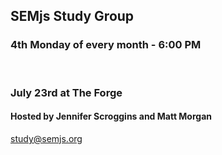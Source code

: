 ## SEMjs Study Group
### 4th Monday of every month - 6:00 PM
<br/>

### July 23rd at The Forge
#### Hosted by Jennifer Scroggins and Matt Morgan


study@semjs.org
